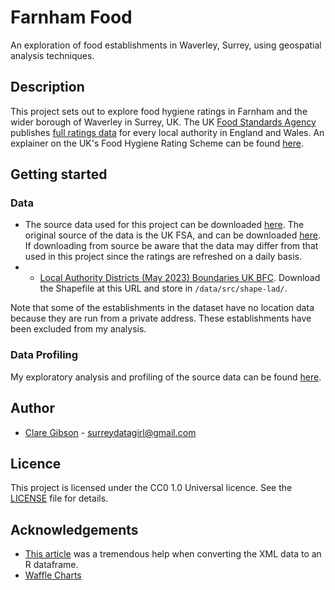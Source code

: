 # Farnham Food
An exploration of food establishments in Waverley, Surrey, using geospatial analysis techniques.

## Description
This project sets out to explore food hygiene ratings in Farnham and the wider borough of Waverley in Surrey, UK. The UK [Food Standards Agency](https://www.food.gov.uk) publishes [full ratings data](https://ratings.food.gov.uk) for every local authority in England and Wales. An explainer on the UK's Food Hygiene Rating Scheme can be found [here](https://www.food.gov.uk/safety-hygiene/food-hygiene-rating-scheme).

## Getting started
### Data
* The source data used for this project can be downloaded [here](https://drive.google.com/file/d/1u6Qu3k99K0SbU-35ohsdppoV7PKm3bRY/view?usp=share_link). The original source of the data is the UK FSA, and can be downloaded [here](https://ratings.food.gov.uk/OpenDataFiles/FHRS314en-GB.xml). If downloading from source be aware that the data may differ from that used in this project since the ratings are refreshed on a daily basis.
* - [Local Authority Districts (May 2023) Boundaries UK BFC](https://geoportal.statistics.gov.uk/datasets/2f0b8074b6ab4af6a1ec30eb66317d12_0/explore?location=54.959083%2C-3.316939%2C5.91). Download the Shapefile at this URL and store in `/data/src/shape-lad/`.

Note that some of the establishments in the dataset have no location data because they are run from a private address. These establishments have been excluded from my analysis.

### Data Profiling
My exploratory analysis and profiling of the source data can be found [here](https://rpubs.com/SurreyDataGirl/farnham-food).

## Author
- [Clare Gibson](https://www.surreydatagirl.com) - [surreydatagirl@gmail.com](mailto:surreydatagirl.com)

## Licence
This project is licensed under the CC0 1.0 Universal licence. See the [LICENSE](./LICENSE) file for details.

## Acknowledgements
- [This article](https://urbandatapalette.com/post/2021-03-xml-dataframe-r/) was a tremendous help when converting the XML data to an R dataframe.
- [Waffle Charts](https://www.vizwiz.com/2019/09/waffle-chart.html)